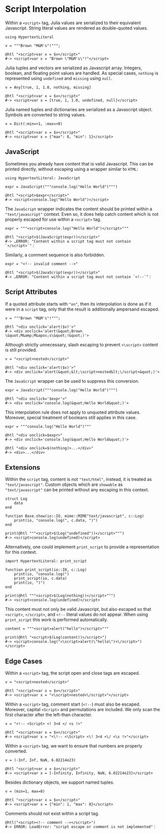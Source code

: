 # Script Interpolation

Within a `<script>` tag, Julia values are serialized to their equivalent
Javascript.  String literal values are rendered as double-quoted values.

    using HypertextLiteral

    v = """Brown "M&M's"!""";

    @htl "<script>var x = $v</script>"
    #-> <script>var x = "Brown \"M&M's\"!"</script>

Julia tuples and vectors are serialized as Javascript array. Integers,
boolean, and floating point values are handled. As special cases,
`nothing` is represented using `undefined` and `missing` using `null`.

    v = Any[true, 1, 1.0, nothing, missing]

    @htl "<script>var x = $v</script>"
    #-> <script>var x = [true, 1, 1.0, undefined, null]</script>

Julia named tuples and dictionaries are serialized as a Javascript
object. Symbols are converted to string values.

    v = Dict(:min=>1, :max=>8)

    @htl "<script>var x = $v</script>"
    #-> <script>var x = {"max": 8, "min": 1}</script>

## JavaScript

Sometimes you already have content that is valid Javascript. This can be
printed directly, without escaping using a wrapper similar to `HTML`:

    using HypertextLiteral: JavaScript

    expr = JavaScript("""console.log("Hello World")""")

    @htl "<script>$expr</script>"
    #-> <script>console.log("Hello World")</script>

The `JavaScript` wrapper indicates the content should be printed within
a `"text/javascript"` context. Even so, it does help catch content which
is not properly escaped for use within a `<script>` tag.

    expr = """<script>console.log("Hello World")</script>"""

    @htl "<script>$(JavaScript(expr))</script>"
    #-> …ERROR: "Content within a script tag must not contain `</script>`"⋮

Similarly, a comment sequence is also forbidden.

    expr = "<!-- invalid comment -->"

    @htl "<script>$(JavaScript(expr))</script>"
    #-> …ERROR: "Content within a script tag must not contain `<!--`"⋮

## Script Attributes

If a quoted attribute starts with `"on"`, then its interpolation is done
as if it were in a `script` tag, only that the result is additionally
ampersand escaped.

    v = """Brown "M&M's"!""";

    @htl "<div onclick='alert($v)'>"
    #-> <div onclick='alert(&quot;Brown \&quot;M&amp;M&apos;s\&quot;!&quot;)'>

Although strictly unnecessary, slash escaping to prevent `<\script>`
content is still provided.

    v = "<script>nested</script>"

    @htl "<div onclick='alert($v)'>"
    #-> <div onclick='alert(&quot;&lt;\script>nested&lt;\/script>&quot;)'>

The `JavaScript` wrapper can be used to suppress this conversion.

    expr = JavaScript("""console.log("Hello World")""")

    @htl "<div onclick='$expr'>"
    #-> <div onclick='console.log(&quot;Hello World&quot;)'>

This interpolation rule does not apply to unquoted attribute values.
Moreover, special treatment of booleans still applies in this case.

    expr = """console.log("Hello World")"""

    @htl "<div onclick=$expr>"
    #-> <div onclick='console.log(&quot;Hello World&quot;)'>

    @htl "<div onclick=$(nothing)>...</div>"
    #-> <div>...</div>

## Extensions

Within the `script` tag, content is not `"text/html"`, instead, it is
treated as `"text/javascript"`. Custom objects which are `showable` as
`"text/javascript"` can be printed without any escaping in this context.

    struct Log
        data
    end

    function Base.show(io::IO, mime::MIME"text/javascript", c::Log)
        print(io, "console.log(", c.data, ")")
    end

    print(@htl """<script>$(Log("undefined"))</script>""")
    #-> <script>console.log(undefined)</script>

Alternatively, one could implement `print_script` to provide a
representation for this context.

    import HypertextLiteral: print_script

    function print_script(io::IO, c::Log)
        print(io, "console.log(")
        print_script(io, c.data)
        print(io, ")")
    end

    print(@htl """<script>$(Log(nothing))</script>""")
    #-> <script>console.log(undefined)</script>

This content must not only be valid Javascript, but also escaped so that
`<script>`, `</script>`, and `<!--` literal values do not appear. When
using `print_script` this work is performed automatically.

    content = """<script>alert("hello")</script>"""

    print(@htl "<script>$(Log(content))</script>")
    #-> <script>console.log("<\script>alert(\"hello\")<\/script>")</script>

## Edge Cases

Within a `<script>` tag, the script open and close tags are escaped.

    v = "<script>nested</script>"

    @htl "<script>var x = $v</script>"
    #-> <script>var x = "<\script>nested<\/script>"</script>

Within a `<script>` tag, comment start (`<!--`) must also be escaped.
Moreover, capital `<Script>` and permutations are included. We only scan
the first character after the left-than character.

    v = "<!-- <Script> <! 3<4 </ <s !>"

    @htl "<script>var x = $v</script>"
    #-> <script>var x = "<\!-- <\Script> <\! 3<4 <\/ <\s !>"</script>

Within a `<script>` tag, we want to ensure that numbers are properly
converted.

    v = (-Inf, Inf, NaN, 6.02214e23)

    @htl "<script>var x = $v</script>"
    #-> <script>var x = [-Infinity, Infinity, NaN, 6.02214e23]</script>

Besides dictionary objects, we support named tuples.

    v = (min=1, max=8)

    @htl "<script>var x = $v</script>"
    #-> <script>var x = {"min": 1, "max": 8}</script>

Comments should not exist within a script tag.

    @htl("<script><!-- comment --></script>")
    #-> ERROR: LoadError: "script escape or comment is not implemented"⋮

